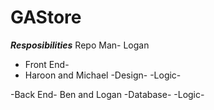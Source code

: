 # GAStore

***Resposibilities***
Repo Man- Logan

- Front End-
- Haroon and Michael
    -Design-
    -Logic-

-Back End-
Ben and Logan
    -Database-
    -Logic-


